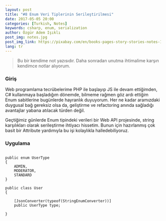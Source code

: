```yaml
---
layout: post
title: "#8 Enum Veri Tiplerinin Serileştirilmesi"
date: 2017-05-05 20:00
categories: [Turkish, Notes]
keywords: csharp, enum, serialization
author: Özgür Adem Işıklı
post_img: notes.jpg
post_img_link: https://pixabay.com/en/books-pages-story-stories-notes-1245690
lang: tr
---
```


> Bu bir kendime not yazısıdır. Daha sonradan unutma ihtimalime karşın kendimce notlar alıyorum.

### Giriş

Web programlama tecrübelerime PHP ile başlayıp JS ile devam ettiğimden, C# kullanmaya başladığım dönemde, bilmeme rağmen göz ardı ettiğim Enum sabitlerine bugünlerde hayranlık duyuyorum. Her ne kadar aramızdaki duygusal bağ gereksiz olsa da, geliştirme ve refactoring anında sağladığı avantajlar yabana atılacak türden değil.

Geçtiğimiz günlerde Enum tipindeki verileri bir Web API projesinde, string karşılıkları olarak serileştirme ihtiyacı hissetim. Bunun için hazırlanmış çok basit bir Attribute yardımıyla bu işi kolaylıkla halledebiliyoruz.

### Uygulama

<pre><code class="language-csharp">
public enum UserType
{
    ADMIN,
    MODERATOR,
    STANDARD
}

public class User
{
    
    [JsonConverter(typeof(StringEnumConverter))]
    public UserType type;

}
</code></pre>

